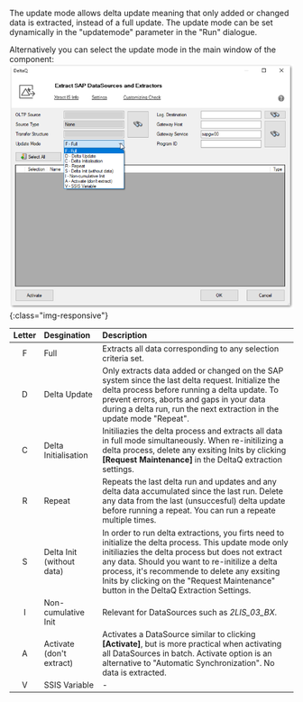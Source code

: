 The update mode allows delta update meaning that only added or changed data is extracted, instead of a full update.
The update mode can be set dynamically in the "updatemode" parameter in the "Run" dialogue.

Alternatively you can select the update mode in the main window of the component:
 ![Update-Mode](/img/content/deltaq-extraction-seetings.png ){:class="img-responsive"}

| Letter | Desgination | Description |
| :------: |:--- | :--- |
| F | Full | Extracts all data corresponding to any selection criteria set. |
| D | Delta Update | Only extracts data added or changed on the SAP system since the last delta request. Initialize the delta process before running a delta update. To prevent errors, aborts and gaps in your data during a delta run, run the next extraction in the update mode "Repeat". |
| C | Delta Initialisation | Initiliazies the delta process and extracts all data in full mode simultaneously. When re-initilizing a delta process, delete any exsiting Inits by clicking **[Request Maintenance]** in the DeltaQ extraction settings.|
| R | Repeat | Repeats the last delta run and updates and any delta data accumulated since the last run. Delete any data from the last (unsuccesful) delta update before running a repeat. You can run a repeate multiple times.|
| S | Delta Init (without data)  | In order to run delta extractions, you firts need to initialize the delta process. This update mode only initiliazies the delta process but does not extract any data. Should you want to re-initilize a delta process, it's recommende to delete any exsiting Inits by clicking on the "Request Maintenance" button in the DeltaQ Extraction Settings.|
| I |  Non-cumulative Init   |  Relevant for DataSources such as *2LIS_03_BX*.  |
| A | Activate (don't extract) | Activates a DataSource similar to clicking **[Activate]**, but is more practical when activating all DataSources in batch. Activate option is an alternative to "Automatic Synchronization".  No data is extracted. |
| V | SSIS Variable  |  - |

